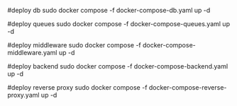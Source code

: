 
#deploy db
sudo docker compose -f docker-compose-db.yaml up -d

#deploy queues
sudo docker compose -f docker-compose-queues.yaml up -d

#deploy middleware
sudo docker compose -f docker-compose-middleware.yaml up -d

#deploy backend
sudo docker compose -f docker-compose-backend.yaml up -d

#deploy reverse proxy
sudo docker compose -f docker-compose-reverse-proxy.yaml up -d